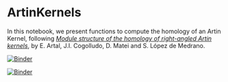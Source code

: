 # ArtinKernels
In this notebook, we present functions to compute the homology of an Artin Kernel, following [*Module structure of the homology of right-angled Artin kernels*](https://arxiv.org/abs/2002.00279), by E. Artal, J.I. Cogolludo, D. Matei and S. López de Medrano.

[![Binder](https://mybinder.org/badge_logo.svg)](https://mybinder.org/v2/gh/enriqueartal/ArtinKernels/master?filepath=ArtinKernelFormulas.ipynb)

[![Binder](https://mybinder.org/badge_logo.svg)](https://mybinder.org/v2/gh/enriqueartal/ArtinKernels/master?filepath=ArtinKernelFormulasF3.ipynb)

